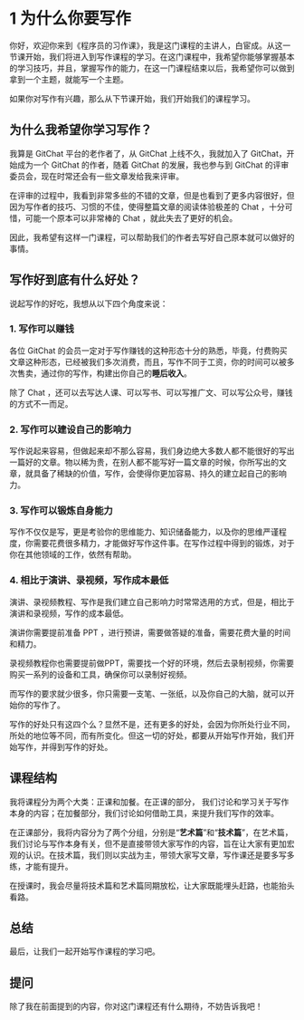 # 1 为什么你要写作

你好，欢迎你来到《程序员的习作课》，我是这门课程的主讲人，白宦成。从这一节课开始，我们将进入到写作课程的学习。在这门课程中，我希望你能够掌握基本的学习技巧，并且，掌握写作的能力，在这一门课程结束以后，我希望你可以做到拿到一个主题，就能写一个主题。

如果你对写作有兴趣，那么从下节课开始，我们开始我们的课程学习。

## 为什么我希望你学习写作？

我算是 GitChat 平台的老作者了，从 GitChat 上线不久，我就加入了 GitChat，开始成为一个 GitChat 的作者，随着 GitChat 的发展，我也参与到 GitChat 的评审委员会，现在时常还会有一些文章发给我来评审。

在评审的过程中，我看到非常多些的不错的文章，但是也看到了更多内容很好，但因为写作者的技巧、习惯的不佳，使得整篇文章的阅读体验极差的 Chat ，十分可惜，可能一个原本可以非常棒的 Chat ，就此失去了更好的机会。

因此，我希望有这样一门课程，可以帮助我们的作者去写好自己原本就可以做好的事情。

## 写作好到底有什么好处？

说起写作的好吃，我想从以下四个角度来说：

### 1. 写作可以赚钱

各位 GitChat 的会员一定对于写作赚钱的这种形态十分的熟悉，毕竟，付费购买文章这种形态，已经被我们多次消费，而且，写作不同于工资，你的时间可以被多次售卖，通过你的写作，构建出你自己的**睡后收入**。

除了 Chat ，还可以去写达人课、可以写书、可以写推广文、可以写公众号，赚钱的方式不一而足。
### 2. 写作可以建设自己的影响力

写作说起来容易，但做起来却不那么容易，我们身边绝大多数人都不能很好的写出一篇好的文章。物以稀为贵，在别人都不能写好一篇文章的时候，你所写出的文章，就具备了稀缺的价值，写作，会使得你更加容易、持久的建立起自己的影响力。

### 3. 写作可以锻炼自身能力

写作不仅仅是写，更是考验你的思维能力、知识储备能力，以及你的思维严谨程度，你需要花费很多精力，才能做好写作这件事。在写作过程中得到的锻炼，对于你在其他领域的工作，依然有帮助。

### 4. 相比于演讲、录视频，写作成本最低

演讲、录视频教程、写作是我们建立自己影响力时常常选用的方式，但是，相比于演讲和录视频，写作的成本最低。

演讲你需要提前准备 PPT ，进行预讲，需要做答疑的准备，需要花费大量的时间和精力。

录视频教程你也需要提前做PPT，需要找一个好的环境，然后去录制视频，你需要购买一系列的设备和工具，确保你可以录制好视频。

而写作的要求就少很多，你只需要一支笔、一张纸，以及你自己的大脑，就可以开始你的写作了。


写作的好处只有这四个么？显然不是，还有更多的好处，会因为你所处行业不同，所处的地位等不同，而有所变化。但这一切的好处，都要从开始写作开始，我们开始写作，并得到写作的好处。

## 课程结构

我将课程分为两个大类：正课和加餐。在正课的部分， 我们讨论和学习关于写作本身的内容；在加餐部分，我们讨论如何借助工具，来提升我们写作的效率。

在正课部分，我将内容分为了两个分组，分别是“**艺术篇**”和“**技术篇**”，在艺术篇，我们讨论与写作本身有关，但不是直接带领大家写作的内容，旨在让大家有更加宏观的认识。在技术篇，我们则以实战为主，带领大家写文章，写作课还是要多写多练，才能有提升。

在授课时，我会尽量将技术篇和艺术篇同期放松，让大家既能埋头赶路，也能抬头看路。


## 总结

最后，让我们一起开始写作课程的学习吧。

## 提问

除了我在前面提到的内容，你对这门课程还有什么期待，不妨告诉我吧！
